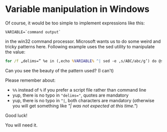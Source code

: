 # Variable manipulation in Windows


Of course, it would be too simple to implement expressions like this:

```VARIABLE=`command output` ```

in the win32 command processor. Microsoft wants us to do some weird and tricky patterns here. Following example uses the sed utility to manipulate the value:

```cmd
for /f „delims=” %e in (‚echo %VARIABLE% ^| sed -e ‚s/ABC/abc/g’) do @set VARIABLE=%e
```

Can you see the beauty of the pattern used?
(I can't)

Please remember about:

* `%%` instead of `%` if you prefer a script file rather than command line
* yup, there is no typo in `"delims="`, quotes are mandatory
* yup, there is no typo in `^|`, both characters are mandatory (otherwise you will get something like _"| was not expected at this time."_)

Good luck!

You will need it.
